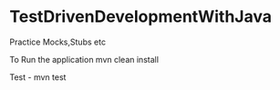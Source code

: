 # TestDrivenDevelopmentWithJava
Practice Mocks,Stubs etc

To Run the application mvn clean install  

Test - mvn test
